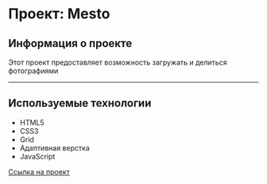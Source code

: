 # Проект: Mesto

## Информация о проекте

Этот проект предоставляет возможность загружать и делиться фотографиями

---

## Используемые технологии

-  HTML5
-  CSS3
-  Grid
-  Адаптивная верстка
-  JavaScript

[Ссылка на проект](https://shahtarov.github.io/mesto-project/)
